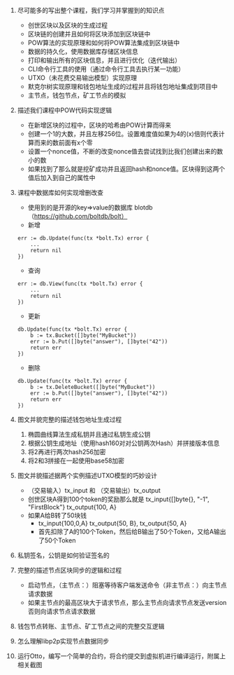 1. 尽可能多的写出整个课程，我们学习并掌握到的知识点
    - 创世区块以及区块的生成过程
    - 区块链的创建并且如何将区块添加到区块链中
    - POW算法的实现原理和如何将POW算法集成到区块链中
    - 数据的持久化，使用数据库存储区块信息
    - 打印和输出所有的区块信息，并且进行优化（迭代输出）
    - CLI命令行工具的使用（通过命令行工具去执行某一功能）
    - UTXO（未花费交易输出模型）实现原理
    - 默克尔树实现原理和钱包地址生成的过程并且将钱包地址集成到项目中
    - 主节点，钱包节点，矿工节点的模拟

2. 描述我们课程中POW代码实现逻辑
    - 在新增区块的过程中，区块的哈希由POW计算而得来
    - 创建一个1的大数，并且左移256位。设置难度值如果为4的(x)倍则代表计算而来的数前面有x个零
    - 设置一个nonce值，不断的改变nonce值去尝试找到比我们创建出来的数小的数
    - 如果找到了那么就是挖矿成功并且返回hash和nonce值。区块得到这两个值后加入到自己的属性中

3. 课程中数据库如何实现增删改查
    - 使用到的是开源的key=>value的数据库 blotdb（https://github.com/boltdb/bolt）
    - 新增
    ```
    err := db.Update(func(tx *bolt.Tx) error {
        ...
        return nil
    })
    ```
    - 查询
    ```
    err := db.View(func(tx *bolt.Tx) error {
    	...
    	return nil
    })
    ```

    - 更新
    ```
    db.Update(func(tx *bolt.Tx) error {
    	b := tx.Bucket([]byte("MyBucket"))
    	err := b.Put([]byte("answer"), []byte("42"))
    	return err
    })
    ```
    - 删除

    ```
    db.Update(func(tx *bolt.Tx) error {
    	b := tx.DeleteBucket([]byte("MyBucket"))
    	err := b.Put([]byte("answer"), []byte("42"))
    	return err
    })
    ```

4. 图文并貌完整的描述钱包地址生成过程
    1. 椭圆曲线算法生成私钥并且通过私钥生成公钥
    2. 根据公钥生成地址（使用hash160对对公钥两次Hash）并拼接版本信息
    3. 将2再进行两次hash256加密
    4. 将2和3拼接在一起使用base58加密

5. 图文并貌描述据两个实例描述UTXO模型的巧妙设计
    - （交易输入）tx_input 和 （交易输出）tx_output
    - 创世区块A得到100个token的奖励那么就是 tx_input{[]byte{}, "-1", "FirstBlock"} tx_output{100, A}
    - 如果A给B转了50块钱
        - tx_input{100,0,A} tx_output{50, B}, tx_output{50, A}
        - 首先扣除了A的100个Token，然后给B输出了50个Token，又给A输出了50个Token

6. 私钥签名，公钥是如何验证签名的

7. 完整的描述节点区块同步的逻辑和过程
    - 启动节点，（主节点：）阻塞等待客户端发送命令（非主节点：）向主节点请求数据
    - 如果主节点的最高区块大于请求节点，那么主节点向请求节点发送version否则向请求节点请求数据

8. 钱包节点转账、主节点、矿工节点之间的完整交互逻辑

9. 怎么理解libp2p实现节点数据同步

10. 运行Otto，编写一个简单的合约，将合约提交到虚拟机进行编译运行，附属上相关截图
